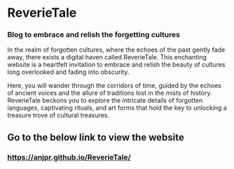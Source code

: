 # ReverieTale
### Blog to embrace and relish the forgetting cultures
In the realm of forgotten cultures, where the echoes of the past gently fade away, there exists a digital haven called ReverieTale. This enchanting website is a heartfelt invitation to embrace and relish the beauty of cultures long overlooked and fading into obscurity.

Here, you will wander through the corridors of time, guided by the echoes of ancient voices and the allure of traditions lost in the mists of history. ReverieTale beckons you to explore the intricate details of forgotten languages, captivating rituals, and art forms that hold the key to unlocking a treasure trove of cultural treasures.

## Go to the below link to view the website
### https://anjpr.github.io/ReverieTale/

